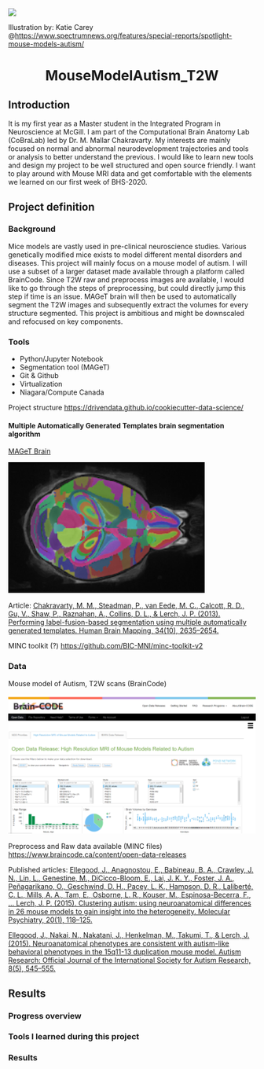 <img align="center" src="https://s3.amazonaws.com/spectrumnews-web-assets/uploads/2018/02/Spectrum_SpecialReport_Mice_LandingPage_FINAL_3-1.jpg">

Illustration by: Katie Carey @https://www.spectrumnews.org/features/special-reports/spotlight-mouse-models-autism/

<h1 align='center'> MouseModelAutism_T2W </h1>

<h2> Introduction </h2>
It is my first year as a Master student in the Integrated Program in Neuroscience at McGill. I am part of the Computational Brain Anatomy Lab (CoBraLab) led by Dr. M. Mallar Chakravarty. My interests are mainly focused on normal and abnormal neurodevelopment trajectories and tools or analysis to better understand the previous. I would like to learn new tools and design my project to be well structured and open source friendly. I want to play around with Mouse MRI data and get comfortable with the elements we learned on our first week of BHS-2020.  

<h2> Project definition </h2>
<h3> Background </h3>

Mice models are vastly used in pre-clinical neuroscience studies. Various genetically modified mice exists to model different mental disorders and diseases. This project will mainly focus on a mouse model of autism. I will use a subset of a larger dataset made available through a platform called BrainCode. Since T2W raw and preprocess images are available, I would like to go through the steps of preprocessing, but could directly jump this step if time is an issue.  MAGeT brain will then be used to automatically segment the T2W images and subsequently extract the volumes for every structure segmented.
This project is ambitious and might be downscaled and refocused on key components.

<h3> Tools </h3>

- Python/Jupyter Notebook
- Segmentation tool (MAGeT)
- Git & Github
- Virtualization
- Niagara/Compute Canada

Project structure
https://drivendata.github.io/cookiecutter-data-science/

<h4> Multiple Automatically Generated Templates brain segmentation algorithm </h4> 

[MAGeT Brain](https://github.com/CobraLab/documentation/wiki/MAGeTBrain)

<img src="/images/MAGeTBrain_Mouse.png" width="400">

Article:
[Chakravarty, M. M., Steadman, P., van Eede, M. C., Calcott, R. D., Gu, V., Shaw, P., Raznahan, A., Collins, D. L., & Lerch, J. P. (2013). Performing label-fusion-based segmentation using multiple automatically generated templates. Human Brain Mapping, 34(10), 2635–2654.](https://onlinelibrary.wiley.com/doi/epdf/10.1002/hbm.22092)

MINC toolkit (?)
https://github.com/BIC-MNI/minc-toolkit-v2

<h3> Data </h3>

Mouse model of Autism, T2W scans (BrainCode)

![Brain_CODE](/images/Brain-CODE.PNG)

Preprocess and Raw data available (MINC files)
https://www.braincode.ca/content/open-data-releases

Published articles:
[Ellegood, J., Anagnostou, E., Babineau, B. A., Crawley, J. N., Lin, L., Genestine, M., DiCicco-Bloom, E., Lai, J. K. Y., Foster, J. A., Peñagarikano, O., Geschwind, D. H., Pacey, L. K., Hampson, D. R., Laliberté, C. L., Mills, A. A., Tam, E., Osborne, L. R., Kouser, M., Espinosa-Becerra, F., … Lerch, J. P. (2015). Clustering autism: using neuroanatomical differences in 26 mouse models to gain insight into the heterogeneity. Molecular Psychiatry, 20(1), 118–125.](https://pubmed.ncbi.nlm.nih.gov/25199916/)

[Ellegood, J., Nakai, N., Nakatani, J., Henkelman, M., Takumi, T., & Lerch, J. (2015). Neuroanatomical phenotypes are consistent with autism-like behavioral phenotypes in the 15q11-13 duplication mouse model. Autism Research: Official Journal of the International Society for Autism Research, 8(5), 545–555.](https://onlinelibrary.wiley.com/doi/abs/10.1002/aur.1469)

<h2> Results </h2>

<h3> Progress overview </h3>

<h3> Tools I learned during this project </h3>

<h3> Results </h3>


